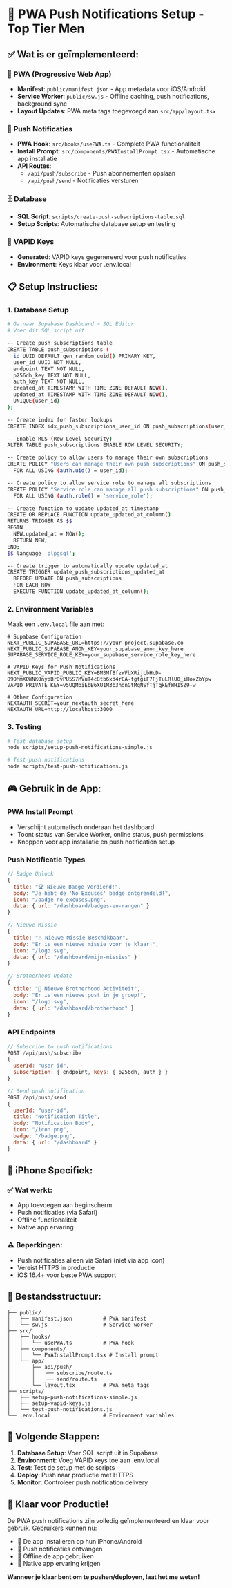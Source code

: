 # 🚀 PWA Push Notifications Setup - Top Tier Men

## ✅ **Wat is er geïmplementeerd:**

### 📱 **PWA (Progressive Web App)**
- **Manifest**: `public/manifest.json` - App metadata voor iOS/Android
- **Service Worker**: `public/sw.js` - Offline caching, push notifications, background sync
- **Layout Updates**: PWA meta tags toegevoegd aan `src/app/layout.tsx`

### 🔔 **Push Notificaties**
- **PWA Hook**: `src/hooks/usePWA.ts` - Complete PWA functionaliteit
- **Install Prompt**: `src/components/PWAInstallPrompt.tsx` - Automatische app installatie
- **API Routes**: 
  - `/api/push/subscribe` - Push abonnementen opslaan
  - `/api/push/send` - Notificaties versturen

### 🗄️ **Database**
- **SQL Script**: `scripts/create-push-subscriptions-table.sql`
- **Setup Scripts**: Automatische database setup en testing

### 🔑 **VAPID Keys**
- **Generated**: VAPID keys gegenereerd voor push notificaties
- **Environment**: Keys klaar voor .env.local

## 📋 **Setup Instructies:**

### 1. **Database Setup**
```bash
# Ga naar Supabase Dashboard > SQL Editor
# Voer dit SQL script uit:

-- Create push_subscriptions table
CREATE TABLE push_subscriptions (
  id UUID DEFAULT gen_random_uuid() PRIMARY KEY,
  user_id UUID NOT NULL,
  endpoint TEXT NOT NULL,
  p256dh_key TEXT NOT NULL,
  auth_key TEXT NOT NULL,
  created_at TIMESTAMP WITH TIME ZONE DEFAULT NOW(),
  updated_at TIMESTAMP WITH TIME ZONE DEFAULT NOW(),
  UNIQUE(user_id)
);

-- Create index for faster lookups
CREATE INDEX idx_push_subscriptions_user_id ON push_subscriptions(user_id);

-- Enable RLS (Row Level Security)
ALTER TABLE push_subscriptions ENABLE ROW LEVEL SECURITY;

-- Create policy to allow users to manage their own subscriptions
CREATE POLICY "Users can manage their own push subscriptions" ON push_subscriptions
  FOR ALL USING (auth.uid() = user_id);

-- Create policy to allow service role to manage all subscriptions
CREATE POLICY "Service role can manage all push subscriptions" ON push_subscriptions
  FOR ALL USING (auth.role() = 'service_role');

-- Create function to update updated_at timestamp
CREATE OR REPLACE FUNCTION update_updated_at_column()
RETURNS TRIGGER AS $$
BEGIN
  NEW.updated_at = NOW();
  RETURN NEW;
END;
$$ language 'plpgsql';

-- Create trigger to automatically update updated_at
CREATE TRIGGER update_push_subscriptions_updated_at
  BEFORE UPDATE ON push_subscriptions
  FOR EACH ROW
  EXECUTE FUNCTION update_updated_at_column();
```

### 2. **Environment Variables**
Maak een `.env.local` file aan met:

```env
# Supabase Configuration
NEXT_PUBLIC_SUPABASE_URL=https://your-project.supabase.co
NEXT_PUBLIC_SUPABASE_ANON_KEY=your_supabase_anon_key_here
SUPABASE_SERVICE_ROLE_KEY=your_supabase_service_role_key_here

# VAPID Keys for Push Notifications
NEXT_PUBLIC_VAPID_PUBLIC_KEY=BM3MfBfzWFbXRijLbHcD-O9OMmXQWNK0nypBrDvPU5S7MVuT4c8tb6xd4rCA-fgtgiF7FjTuLRlU0_iHoxZbYpw
VAPID_PRIVATE_KEY=v5UQMbiEbB6XU1M3b3hdnGtMqNSfTjTqkEfWHISZ9-w

# Other Configuration
NEXTAUTH_SECRET=your_nextauth_secret_here
NEXTAUTH_URL=http://localhost:3000
```

### 3. **Testing**
```bash
# Test database setup
node scripts/setup-push-notifications-simple.js

# Test push notifications
node scripts/test-push-notifications.js
```

## 🎮 **Gebruik in de App:**

### **PWA Install Prompt**
- Verschijnt automatisch onderaan het dashboard
- Toont status van Service Worker, online status, push permissions
- Knoppen voor app installatie en push notification setup

### **Push Notificatie Types**
```javascript
// Badge Unlock
{
  title: "🏆 Nieuwe Badge Verdiend!",
  body: "Je hebt de 'No Excuses' badge ontgrendeld!",
  icon: "/badge-no-excuses.png",
  data: { url: "/dashboard/badges-en-rangen" }
}

// Nieuwe Missie
{
  title: "🔥 Nieuwe Missie Beschikbaar",
  body: "Er is een nieuwe missie voor je klaar!",
  icon: "/logo.svg",
  data: { url: "/dashboard/mijn-missies" }
}

// Brotherhood Update
{
  title: "👥 Nieuwe Brotherhood Activiteit",
  body: "Er is een nieuwe post in je groep!",
  icon: "/logo.svg",
  data: { url: "/dashboard/brotherhood" }
}
```

### **API Endpoints**
```javascript
// Subscribe to push notifications
POST /api/push/subscribe
{
  userId: "user-id",
  subscription: { endpoint, keys: { p256dh, auth } }
}

// Send push notification
POST /api/push/send
{
  userId: "user-id",
  title: "Notification Title",
  body: "Notification Body",
  icon: "/icon.png",
  badge: "/badge.png",
  data: { url: "/dashboard" }
}
```

## 📱 **iPhone Specifiek:**

### ✅ **Wat werkt:**
- App toevoegen aan beginscherm
- Push notificaties (via Safari)
- Offline functionaliteit
- Native app ervaring

### ⚠️ **Beperkingen:**
- Push notificaties alleen via Safari (niet via app icon)
- Vereist HTTPS in productie
- iOS 16.4+ voor beste PWA support

## 🔧 **Bestandsstructuur:**
```
├── public/
│   ├── manifest.json          # PWA manifest
│   └── sw.js                  # Service worker
├── src/
│   ├── hooks/
│   │   └── usePWA.ts          # PWA hook
│   ├── components/
│   │   └── PWAInstallPrompt.tsx # Install prompt
│   └── app/
│       ├── api/push/
│       │   ├── subscribe/route.ts
│       │   └── send/route.ts
│       └── layout.tsx         # PWA meta tags
├── scripts/
│   ├── setup-push-notifications-simple.js
│   ├── setup-vapid-keys.js
│   └── test-push-notifications.js
└── .env.local                 # Environment variables
```

## 🎯 **Volgende Stappen:**

1. **Database Setup**: Voer SQL script uit in Supabase
2. **Environment**: Voeg VAPID keys toe aan .env.local
3. **Test**: Test de setup met de scripts
4. **Deploy**: Push naar productie met HTTPS
5. **Monitor**: Controleer push notification delivery

## 🚀 **Klaar voor Productie!**

De PWA push notifications zijn volledig geïmplementeerd en klaar voor gebruik. Gebruikers kunnen nu:

- 📱 De app installeren op hun iPhone/Android
- 🔔 Push notificaties ontvangen
- 📱 Offline de app gebruiken
- 🎯 Native app ervaring krijgen

**Wanneer je klaar bent om te pushen/deployen, laat het me weten!** 